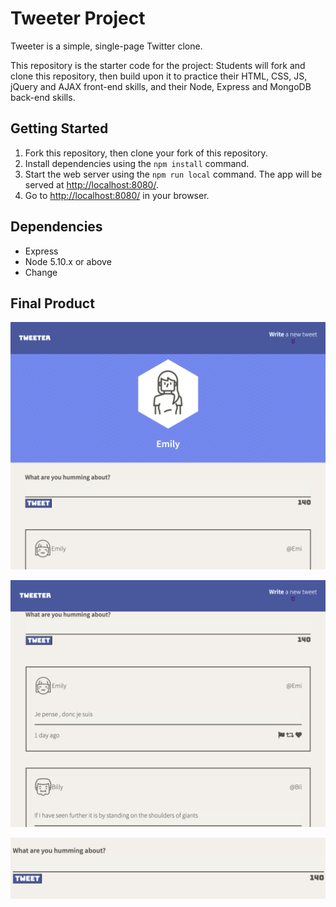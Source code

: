 # Tweeter Project

Tweeter is a simple, single-page Twitter clone.

This repository is the starter code for the project: Students will fork and clone this repository, then build upon it to practice their HTML, CSS, JS, jQuery and AJAX front-end skills, and their Node, Express and MongoDB back-end skills.

## Getting Started

1. Fork this repository, then clone your fork of this repository.
2. Install dependencies using the `npm install` command.
3. Start the web server using the `npm run local` command. The app will be served at <http://localhost:8080/>.
4. Go to <http://localhost:8080/> in your browser.

## Dependencies

- Express
- Node 5.10.x or above
- Change

## Final Product

![screenshot tweet_home_page](https://raw.githubusercontent.com/erminiomendes/tweeter/master/docs/home_page.png)

![screenshot tweets_page](https://raw.githubusercontent.com/erminiomendes/tweeter/master/docs/tweets_page.png)

![screenshot newTweet_page](https://raw.githubusercontent.com/erminiomendes/tweeter/master/docs/newTweet_page.png)
